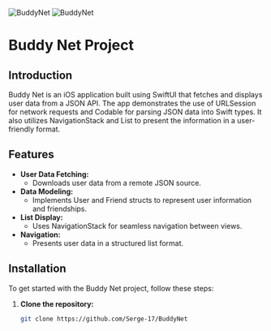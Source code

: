 
![BuddyNet](https://github.com/user-attachments/assets/48340cbc-3a82-43a6-a521-b8bf48d43600)
![BuddyNet]([https://github.com/user-attachments/assets/48340cbc-3a82-43a6-a521-b8bf48d43600](https://github.com/Serge-17/BuddyNet/blob/276d2a2a7893bd366eeda4b30375a439f8d1bded/BuddyNet/Assets.xcassets/Screen_1.imageset/Screen_1.png))


# Buddy Net Project


## Introduction

Buddy Net is an iOS application built using SwiftUI that fetches and displays user data from a JSON API. The app demonstrates the use of URLSession for network requests and Codable for parsing JSON data into Swift types. It also utilizes NavigationStack and List to present the information in a user-friendly format.

## Features

- **User Data Fetching:**
  - Downloads user data from a remote JSON source.
- **Data Modeling:** 
  - Implements User and Friend structs to represent user information and friendships.
- **List Display:**
  - Uses NavigationStack for seamless navigation between views.
- **Navigation:**
  - Presents user data in a structured list format.



## Installation

To get started with the Buddy Net project, follow these steps:

1. **Clone the repository:**
   ```bash
   git clone https://github.com/Serge-17/BuddyNet





